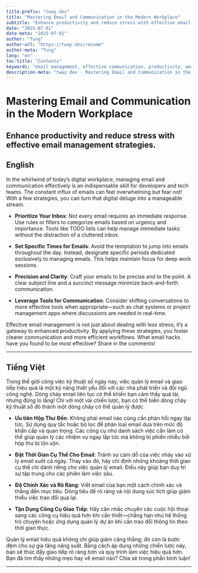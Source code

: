 ```yaml
---
title-prefix: "tway.dev"
title: "Mastering Email and Communication in the Modern Workplace"
subtitle: "Enhance productivity and reduce stress with effective email management strategies."
date: "2025-07-01"
date-meta: "2025-07-01"
author: "Tung"
author-url: "https://tway.dev/resume"
author-meta: "Tung"
lang: "en"
toc-title: "Contents"
keywords: "email management, effective communication, productivity, workplace communication, tech tips"
description-meta: "tway.dev - Mastering Email and Communication in the Modern Workplace - Enhance productivity and reduce stress with effective email management strategies."
---
```


# Mastering Email and Communication in the Modern Workplace
## Enhance productivity and reduce stress with effective email management strategies.

## English
In the whirlwind of today’s digital workplace, managing email and communication effectively is an indispensable skill for developers and tech teams. The constant influx of emails can feel overwhelming but fear not! With a few strategies, you can turn that digital deluge into a manageable stream.

- **Prioritize Your Inbox**: Not every email requires an immediate response. Use rules or filters to categorize emails based on urgency and importance. Tools like TODO lists can help manage immediate tasks without the distraction of a cluttered inbox.

- **Set Specific Times for Emails**: Avoid the temptation to jump into emails throughout the day. Instead, designate specific periods dedicated exclusively to managing emails. This helps maintain focus for deep work sessions.

- **Precision and Clarity**: Craft your emails to be precise and to the point. A clear subject line and a succinct message minimize back-and-forth communication.

- **Leverage Tools for Communication**: Consider shifting conversations to more effective tools when appropriate—such as chat systems or project management apps where discussions are needed in real-time.

Effective email management is not just about dealing with less stress; it’s a gateway to enhanced productivity. By applying these strategies, you foster clearer communication and more efficient workflows. What email hacks have you found to be most effective? Share in the comments!

---

## Tiếng Việt
Trong thế giới công việc kỹ thuật số ngày nay, việc quản lý email và giao tiếp hiệu quả là một kỹ năng thiết yếu đối với các nhà phát triển và đội ngũ công nghệ. Dòng chảy email liên tục có thể khiến bạn cảm thấy quá tải, nhưng đừng lo lắng! Chỉ với một vài chiến lược, bạn có thể biến dòng chảy kỹ thuật số đó thành một dòng chảy có thể quản lý được.

- **Ưu tiên Hộp Thư Đến**: Không phải email nào cũng cần phản hồi ngay lập tức. Sử dụng quy tắc hoặc bộ lọc để phân loại email dựa trên mức độ khẩn cấp và quan trọng. Các công cụ như danh sách việc cần làm có thể giúp quản lý các nhiệm vụ ngay lập tức mà không bị phiền nhiễu bởi hộp thư bị lộn xộn.

- **Đặt Thời Gian Cụ Thể Cho Email**: Tránh sự cám dỗ của việc nhảy vào xử lý email suốt cả ngày. Thay vào đó, hãy chỉ định những khoảng thời gian cụ thể chỉ dành riêng cho việc quản lý email. Điều này giúp bạn duy trì sự tập trung cho các phiên làm việc sâu.

- **Độ Chính Xác và Rõ Ràng**: Viết email của bạn một cách chính xác và thẳng đến mục tiêu. Dòng tiêu đề rõ ràng và nội dung súc tích giúp giảm thiểu việc trao đổi qua lại.

- **Tận Dụng Công Cụ Giao Tiếp**: Hãy cân nhắc chuyển các cuộc hội thoại sang các công cụ hiệu quả hơn khi cần thiết—chẳng hạn như hệ thống trò chuyện hoặc ứng dụng quản lý dự án khi cần trao đổi thông tin theo thời gian thực.

Quản lý email hiệu quả không chỉ giúp giảm căng thẳng; đó còn là bước đệm cho sự gia tăng năng suất. Bằng cách áp dụng những chiến lược này, bạn sẽ thúc đẩy giao tiếp rõ ràng hơn và quy trình làm việc hiệu quả hơn. Bạn đã tìm thấy những mẹo hay về email nào? Chia sẻ trong phần bình luận! 

---